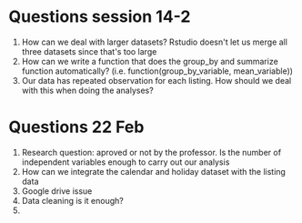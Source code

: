 # Questions session 14-2
1. How can we deal with larger datasets? Rstudio doesn't let us merge all three datasets since that's too large
2. How can we write a function that does the group_by and summarize function automatically? (i.e. function(group_by_variable, mean_variable))
3. Our data has repeated observation for each listing. How should we deal with this when doing the analyses?



# Questions 22 Feb 
1. Research question: aproved or not by the professor. Is the number of independent variables enough to carry out our analysis
2. How can we integrate the calendar and holiday dataset with the listing data
4. Google drive issue
5. Data cleaning is it enough?
6. 
